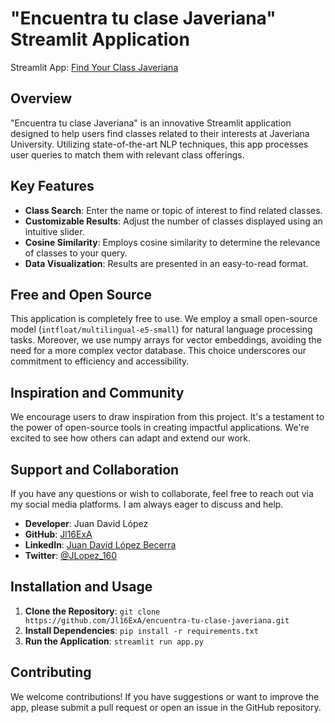 # "Encuentra tu clase Javeriana" Streamlit Application

Streamlit App: [Find Your Class Javeriana](https://find-your-class-javeriana.streamlit.app/)

## Overview
"Encuentra tu clase Javeriana" is an innovative Streamlit application designed to help users find classes related to their interests at Javeriana University. Utilizing state-of-the-art NLP techniques, this app processes user queries to match them with relevant class offerings.

## Key Features
- **Class Search**: Enter the name or topic of interest to find related classes.
- **Customizable Results**: Adjust the number of classes displayed using an intuitive slider.
- **Cosine Similarity**: Employs cosine similarity to determine the relevance of classes to your query.
- **Data Visualization**: Results are presented in an easy-to-read format.

## Free and Open Source
This application is completely free to use. We employ a small open-source model (`intfloat/multilingual-e5-small`) for natural language processing tasks. Moreover, we use numpy arrays for vector embeddings, avoiding the need for a more complex vector database. This choice underscores our commitment to efficiency and accessibility.

## Inspiration and Community
We encourage users to draw inspiration from this project. It's a testament to the power of open-source tools in creating impactful applications. We're excited to see how others can adapt and extend our work.

## Support and Collaboration
If you have any questions or wish to collaborate, feel free to reach out via my social media platforms. I am always eager to discuss and help.

- **Developer**: Juan David López
- **GitHub**: [Jl16ExA](https://github.com/Jl16ExA)
- **LinkedIn**: [Juan David López Becerra](https://www.linkedin.com/in/juan-david-lopez-becerra-5048271bb/)
- **Twitter**: [@JLopez_160](https://twitter.com/JLopez_160)

## Installation and Usage
1. **Clone the Repository**: `git clone https://github.com/Jl16ExA/encuentra-tu-clase-javeriana.git`
2. **Install Dependencies**: `pip install -r requirements.txt`
3. **Run the Application**: `streamlit run app.py`

## Contributing
We welcome contributions! If you have suggestions or want to improve the app, please submit a pull request or open an issue in the GitHub repository.

